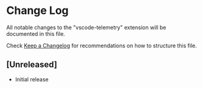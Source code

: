 # Change Log

All notable changes to the "vscode-telemetry" extension will be documented in this file.

Check [Keep a Changelog](http://keepachangelog.com/) for recommendations on how to structure this file.

## [Unreleased]

- Initial release